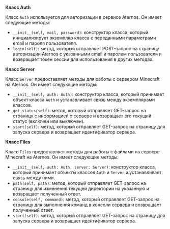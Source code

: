 **Класс Auth**

Класс `Auth` используется для авторизации в сервисе Aternos. Он имеет следующие методы:
- `__init__(self, mail, password)`: конструктор класса, который инициализирует экземпляр класса с переданными параметрами email и пароля пользователя.
- `login(self)`: метод, который отправляет POST-запрос на страницу авторизации Aternos с указанными email и паролем пользователя и возвращает токен сессии для использования в других методах.

**Класс Server**

Класс `Server` предоставляет методы для работы с сервером Minecraft на Aternos. Он имеет следующие методы:
- `__init__(self, auth: Auth)`: конструктор класса, который принимает объект класса `Auth` и устанавливает связь между экземплярами классов.
- `get_status(self)`: метод, который отправляет GET-запрос на страницу с информацией о сервере и возвращает его текущий статус (включен или выключен).
- `start(self)`: метод, который отправляет GET-запрос на страницу для запуска сервера и возвращает идентификатор сервера.

**Класс Files**

Класс `Files` предоставляет методы для работы с файлами на сервере Minecraft на Aternos. Он имеет следующие методы:
- `__init__(self, auth: Auth, server: Server)`: конструктор класса, который принимает объекты классов `Auth` и `Server` и устанавливает связь между ними.
- `path(self, path)`: метод, который отправляет GET-запрос на страницу для изменения текущей директории на указанную и возвращает полученный ответ.
- `console(self, command)`: метод, который отправляет GET-запрос на страницу для выполнения команд в консоли сервера и возвращает полученный ответ.
- `start(self)`: метод, который отправляет GET-запрос на страницу для запуска сервера и возвращает идентификатор сервера.